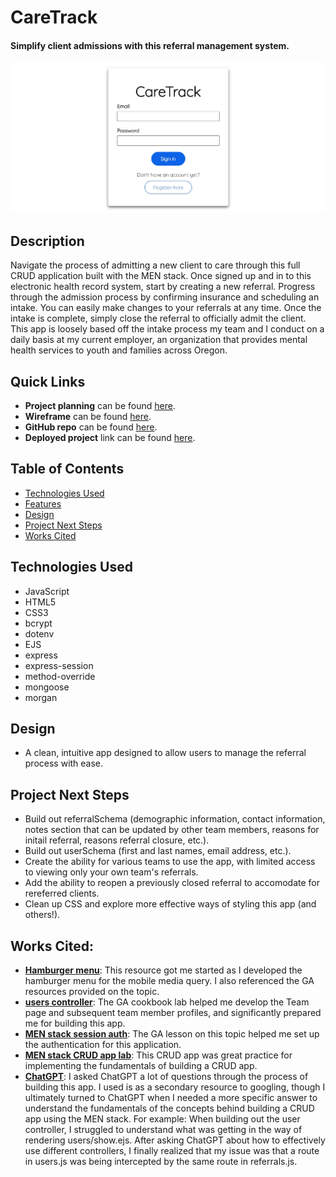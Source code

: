 # CareTrack

#### Simplify client admissions with this referral management system. 
<img src="./public/images/readme.jpg" alt="A screenshot of the CareTrack sign-in page."/>

## Description
Navigate the process of admitting a new client to care through this full CRUD application built with the MEN stack. Once signed up and in to this electronic health record system, start by creating a new referral. Progress through the admission process by confirming insurance and scheduling an intake. You can easily make changes to your referrals at any time. Once the intake is complete, simply close the referral to officially admit the client. This app is loosely based off the intake process my team and I conduct on a daily basis at my current employer, an organization that provides mental health services to youth and families across Oregon. 

## Quick Links
* **Project planning** can be found [here](https://trello.com/b/M7AGFx57/intake-ehr).
* **Wireframe** can be found [here](https://lucid.app/lucidspark/123e0c49-f988-44e5-94ef-6602e9912516/edit?viewport_loc=-3160%2C-922%2C4562%2C2316%2C0_0&invitationId=inv_8848a2a9-bab9-4095-b4ca-07ab3ce16aa4).
* **GitHub repo** can be found [here](https://github.com/annamiriams/intake-ehr).
* **Deployed project** link can be found [here](https://ivy-ehr-4960d3032d29.herokuapp.com/).

## Table of Contents
* [Technologies Used](#technologiesused)
* [Features](#features)
* [Design](#design)
* [Project Next Steps](#nextsteps)
* [Works Cited](#workscited)

## <a name="technologiesused"></a>Technologies Used
* JavaScript
* HTML5
* CSS3
* bcrypt
* dotenv
* EJS
* express
* express-session
* method-override
* mongoose
* morgan

## <a name="design"></a>Design
* A clean, intuitive app designed to allow users to manage the referral process with ease.

## <a name="nextsteps"></a>Project Next Steps
* Build out referralSchema (demographic information, contact information, notes section that can be updated by other team members, reasons for initail referral, reasons referral closure, etc.).
* Build out userSchema (first and last names, email address, etc.).
* Create the ability for various teams to use the app, with limited access to viewing only your own team's referrals.
* Add the ability to reopen a previously closed referral to accomodate for rereferred clients.
* Clean up CSS and explore more effective ways of styling this app (and others!).

## <a name="workscited"></a>Works Cited:
* **[Hamburger menu](https://www.shecodes.io/athena/12829-how-to-create-a-burger-menu-icon-with-css)**: This resource got me started as I developed the hamburger menu for the mobile media query. I also referenced the GA resources provided on the topic.
* **[users controller](https://generalassembly.instructure.com/courses/633/assignments/13439?module_item_id=51553)**: The GA cookbook lab helped me develop the Team page and subsequent team member profiles, and significantly prepared me for building this app.
* **[MEN stack session auth](https://generalassembly.instructure.com/courses/633/pages/men-stack-session-auth?module_item_id=51544)**: The GA lesson on this topic helped me set up the authentication for this application.
* **[MEN stack CRUD app lab](https://github.com/annamiriams/men-stack-crud-app-lab)**: This CRUD app was great practice for implementing the fundamentals of building a CRUD app.
* **[ChatGPT](https://chatgpt.com/)**: I asked ChatGPT a lot of questions through the process of building this app. I used is as a secondary resource to googling, though I ultimately turned to ChatGPT when I needed a more specific answer to understand the fundamentals of the concepts behind building a CRUD app using the MEN stack. For example: When building out the user controller, I struggled to understand what was getting in the way of rendering users/show.ejs. After asking ChatGPT about how to effectively use different controllers, I finally realized that my issue was that a route in users.js was being intercepted by the same route in referrals.js. 
